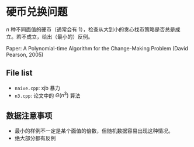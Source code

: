 # 硬币兑换问题
$n$ 种不同面值的硬币（通常会有 $1$），检查从大到小的贪心找币策略是否总是成立。若不成立，给出（最小的）反例。

Paper: A Polynomial-time Algorithm for the Change-Making Problem (David Pearson, 2005)

## File list
* `naive.cpp`: xjb 暴力
* `n3.cpp`: 论文中的 $\Theta(n^3)$ 算法

## 数据注意事项
* 最小的样例不一定是某个面值的倍数，但随机数据容易出现这种情况。
* 绝大部分都有反例